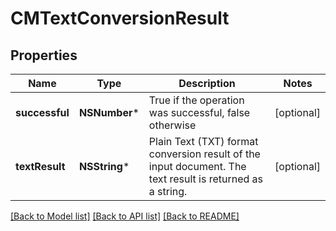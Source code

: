 # CMTextConversionResult

## Properties
Name | Type | Description | Notes
------------ | ------------- | ------------- | -------------
**successful** | **NSNumber*** | True if the operation was successful, false otherwise | [optional] 
**textResult** | **NSString*** | Plain Text (TXT) format conversion result of the input document.  The text result is returned as a string. | [optional] 

[[Back to Model list]](../README.md#documentation-for-models) [[Back to API list]](../README.md#documentation-for-api-endpoints) [[Back to README]](../README.md)


